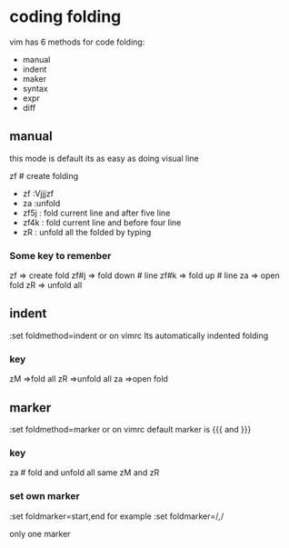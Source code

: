 # coding folding
vim has 6 methods for code folding:
- manual
- indent
- maker
- syntax
- expr
- diff

## manual
this mode is default
its as easy as doing visual line

zf  # create folding
- zf :Vjjjzf
- za :unfold
- zf5j : fold current line and after five line
- zf4k : fold current line and before four line
- zR : unfold all the folded by typing

### Some key to remenber
zf   => create fold
zf#j => fold down # line
zf#k => fold up # line
za   => open fold
zR   => unfold all


## indent
:set foldmethod=indent or on vimrc
Its automatically indented folding

### key
zM =>fold all
zR =>unfold all
za =>open fold

## marker
:set foldmethod=marker or on vimrc
default marker is {{{ and }}}

### key
za # fold and unfold all same zM and zR

### set own marker
:set foldmarker=start,end
for example
	:set foldmarker=/*,*/

only one marker
